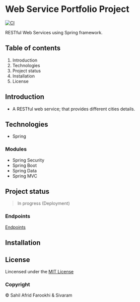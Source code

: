 # Web Service Portfolio Project

[![CI](https://github.com/msaf9/webservicePortfolioProject/actions/workflows/main.yml/badge.svg)](https://github.com/msaf9/webservicePortfolioProject/actions/workflows/main.yml)

RESTful Web Services using Spring framework.

## Table of contents

1. Introduction
2. Technologies
3. Project status
4. Installation
5. License

## Introduction
- A RESTful web service; that provides different cities details.

## Technologies
- Spring

### Modules
- Spring Security
- Spring Boot
- Spring Data
- Spring MVC

## Project status
> In progress (Deployment)

### Endpoints
[Endpoints](ENDPOINTS.md)

## Installation

## License
Lincensed under the [MIT License](LICENSE)

### Copyright
© Sahil Afrid Farookhi & Sivaram
